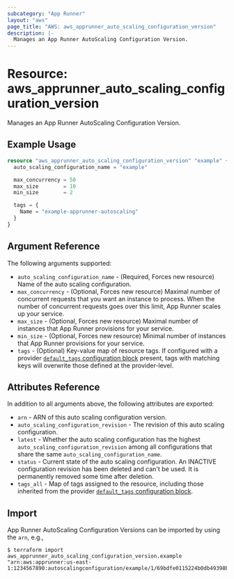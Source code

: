 ```yaml
---
subcategory: "App Runner"
layout: "aws"
page_title: "AWS: aws_apprunner_auto_scaling_configuration_version"
description: |-
  Manages an App Runner AutoScaling Configuration Version.
---
```


# Resource: aws_apprunner_auto_scaling_configuration_version

Manages an App Runner AutoScaling Configuration Version.

## Example Usage

```terraform
resource "aws_apprunner_auto_scaling_configuration_version" "example" {
  auto_scaling_configuration_name = "example"

  max_concurrency = 50
  max_size        = 10
  min_size        = 2

  tags = {
    Name = "example-apprunner-autoscaling"
  }
}
```

## Argument Reference

The following arguments supported:

* `auto_scaling_configuration_name` - (Required, Forces new resource) Name of the auto scaling configuration.
* `max_concurrency` - (Optional, Forces new resource) Maximal number of concurrent requests that you want an instance to process. When the number of concurrent requests goes over this limit, App Runner scales up your service.
* `max_size` - (Optional, Forces new resource) Maximal number of instances that App Runner provisions for your service.
* `min_size` - (Optional, Forces new resource) Minimal number of instances that App Runner provisions for your service.
* `tags` - (Optional) Key-value map of resource tags. If configured with a provider [`default_tags` configuration block](https://registry.terraform.io/providers/hashicorp/aws/latest/docs#default_tags-configuration-block) present, tags with matching keys will overwrite those defined at the provider-level.

## Attributes Reference

In addition to all arguments above, the following attributes are exported:

* `arn` - ARN of this auto scaling configuration version.
* `auto_scaling_configuration_revision` - The revision of this auto scaling configuration.
* `latest` - Whether the auto scaling configuration has the highest `auto_scaling_configuration_revision` among all configurations that share the same `auto_scaling_configuration_name`.
* `status` - Current state of the auto scaling configuration. An INACTIVE configuration revision has been deleted and can't be used. It is permanently removed some time after deletion.
* `tags_all` - Map of tags assigned to the resource, including those inherited from the provider [`default_tags` configuration block](https://registry.terraform.io/providers/hashicorp/aws/latest/docs#default_tags-configuration-block).

## Import

App Runner AutoScaling Configuration Versions can be imported by using the `arn`, e.g.,

```
$ terraform import aws_apprunner_auto_scaling_configuration_version.example "arn:aws:apprunner:us-east-1:1234567890:autoscalingconfiguration/example/1/69bdfe0115224b0db49398b7beb68e0f
```
